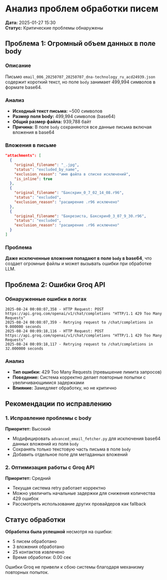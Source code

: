 # Анализ проблем обработки писем

**Дата:** 2025-01-27 15:30  
**Статус:** Критические проблемы обнаружены

## Проблема 1: Огромный объем данных в поле body

### Описание
Письмо `email_006_20250707_20250707_dna-technology_ru_acd24939.json` содержит короткий текст, но поле `body` занимает 499,994 символов в формате base64.

### Анализ
- **Исходный текст письма:** ~500 символов
- **Размер поля body:** 499,994 символов (base64)
- **Общий размер файла:** 939,788 байт
- **Причина:** В поле `body` сохраняются все данные письма включая вложения в base64

### Вложения в письме
```json
"attachments": [
  {
    "original_filename": "_.jpg",
    "status": "excluded_by_name",
    "exclusion_reason": "имя файла в списке исключений",
    "is_inline": true
  },
  {
    "original_filename": "Бакскрин_0_7_02_14_08.r96",
    "status": "excluded",
    "exclusion_reason": "расширение .r96 исключено"
  },
  {
    "original_filename": "Бакрезиста, Бакскрин0_3_07_9_30.r96",
    "status": "excluded",
    "exclusion_reason": "расширение .r96 исключено"
  }
]
```

### Проблема
**Даже исключенные вложения попадают в поле `body` в base64**, что создает огромные файлы и может вызывать ошибки при обработке LLM.

## Проблема 2: Ошибки Groq API

### Обнаруженные ошибки в логах
```
2025-08-24 00:08:07,358 - HTTP Request: POST https://api.groq.com/openai/v1/chat/completions "HTTP/1.1 429 Too Many Requests"
2025-08-24 00:08:07,359 - Retrying request to /chat/completions in 9.000000 seconds
2025-08-24 00:09:18,116 - HTTP Request: POST https://api.groq.com/openai/v1/chat/completions "HTTP/1.1 429 Too Many Requests"
2025-08-24 00:09:18,117 - Retrying request to /chat/completions in 32.000000 seconds
```

### Анализ
- **Тип ошибки:** 429 Too Many Requests (превышение лимита запросов)
- **Поведение:** Система корректно делает повторные попытки с увеличивающимися задержками
- **Влияние:** Замедляет обработку, но не критично

## Рекомендации по исправлению

### 1. Исправление проблемы с body
**Приоритет:** Высокий

- Модифицировать `advanced_email_fetcher.py` для исключения base64 данных вложений из поля `body`
- Сохранять только текстовую часть письма в поле `body`
- Добавить отдельное поле для метаданных вложений

### 2. Оптимизация работы с Groq API
**Приоритет:** Средний

- Текущая система retry работает корректно
- Можно увеличить начальные задержки для снижения количества 429 ошибок
- Рассмотреть использование других провайдеров как fallback

## Статус обработки
**Обработка была успешной** несмотря на ошибки:
- 5 писем обработано
- 3 вложения обработано  
- 25 контактов извлечено
- Время обработки: 0.00 сек

Ошибки Groq не привели к сбою системы благодаря механизму повторных попыток.